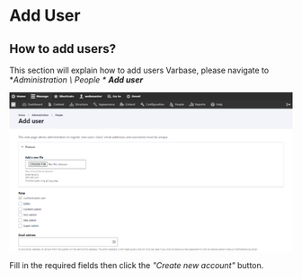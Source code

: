 # Add User

## How to add users?

This section will explain how to add users Varbase, please navigate to **Administration \ People \** _**Add user**_

![Adding users in Varbase](../../.gitbook/assets/image%20%2813%29.png)

Fill in the required fields then click the _"Create new account"_ button.

